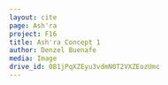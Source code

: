 ```yaml
---
layout: cite
page: Ash'ra
project: F16
title: Ash'ra Concept 1
author: Denzel Buenafe
media: Image
drive_id: 0B1jPqXZEyu3vdmN0T2VXZEozUmc
---
```

